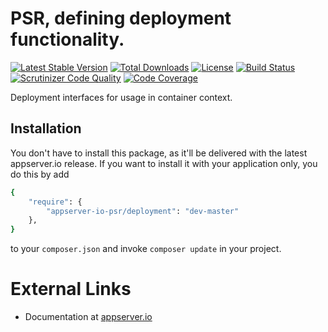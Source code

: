# PSR, defining deployment functionality.

[![Latest Stable Version](https://img.shields.io/packagist/v/appserver-io-psr/deployment.svg?style=flat-square)](https://packagist.org/packages/appserver-io-psr/deployment) 
 [![Total Downloads](https://img.shields.io/packagist/dt/appserver-io-psr/deployment.svg?style=flat-square)](https://packagist.org/packages/appserver-io-psr/deployment)
 [![License](https://img.shields.io/packagist/l/appserver-io-psr/deployment.svg?style=flat-square)](https://packagist.org/packages/appserver-io-psr/deployment)
 [![Build Status](https://img.shields.io/travis/appserver-io-psr/deployment/master.svg?style=flat-square)](http://travis-ci.org/appserver-io-psr/deployment)
 [![Scrutinizer Code Quality](https://img.shields.io/scrutinizer/g/appserver-io-psr/deployment/master.svg?style=flat-square)](https://scrutinizer-ci.com/g/appserver-io-psr/deployment/?branch=master)
 [![Code Coverage](https://img.shields.io/scrutinizer/coverage/g/appserver-io-psr/deployment/master.svg?style=flat-square)](https://scrutinizer-ci.com/g/appserver-io-psr/deployment/?branch=master)

Deployment interfaces for usage in container context.

## Installation

You don't have to install this package, as it'll be delivered with the latest appserver.io 
release. If you want to install it with your application only, you do this by add

```sh
{
    "require": {
        "appserver-io-psr/deployment": "dev-master"
    },
}
```

to your ```composer.json``` and invoke ```composer update``` in your project.

# External Links

* Documentation at [appserver.io](http://docs.appserver.io)
